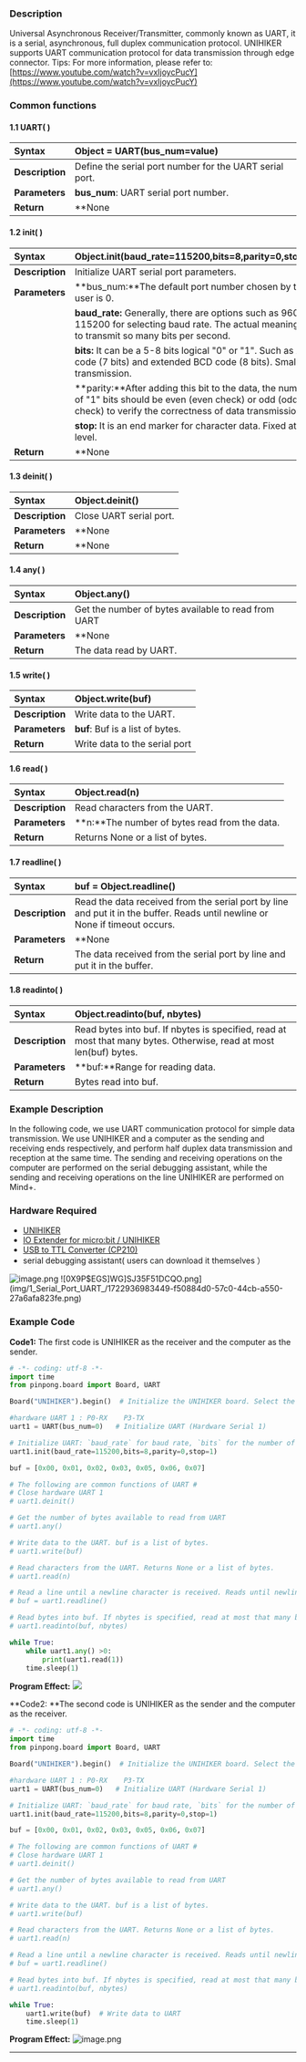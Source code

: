 ### **Description**
Universal Asynchronous Receiver/Transmitter, commonly known as UART, it is a serial, asynchronous, full duplex communication protocol. UNIHIKER supports UART communication protocol for data transmission through edge connector.
Tips: For more information, please refer to: [https://www.youtube.com/watch?v=vxIjoycPucY](https://www.youtube.com/watch?v=vxIjoycPucY)
### **Common functions**

#### 1.1 UART( )
| **Syntax**          | **Object = UART(bus_num=value)**        | 
| :--------------     | :--------------------      |
| **Description**     | Define the serial port number for the UART serial port.      |  
| **Parameters**      | **bus_num**: UART serial port number.   |  
| **Return**          | **None    |  

#### 1.2 init( )

| **Syntax**          | **Object.init(baud_rate=115200,bits=8,parity=0,stop=1)**        |  
| :--------------     | :--------------------      |
| **Description**     | Initialize UART serial port parameters.      |  
| **Parameters**      | **bus_num:**The default port number chosen by the user is 0.   | 
|                     |  **baud_rate:** Generally, there are options such as 9600, 115200 for selecting baud rate. The actual meaning is to transmit so many bits per second. |
|                     | **bits:** It can be a 5-8 bits logical "0" or "1". Such as ASCI code (7 bits) and extended BCD code (8 bits). Small end transmission.|
|                     | **parity:**After adding this bit to the data, the number of "1" bits should be even (even check) or odd (odd check) to verify the correctness of data transmission.|
|                     | **stop:** It is an end marker for character data. Fixed at high level. |
| **Return**          | **None    |  


#### 1.3 deinit( )
| **Syntax**          | **Object.deinit()**        |  
| :--------------     | :--------------------      |
| **Description**     | Close UART serial port.      |  
| **Parameters**      | **None   | 
| **Return**          | **None    |  


#### 1.4 any( )
| **Syntax**          | **Object.any()**        |  
| :--------------     | :--------------------      |
| **Description**     | Get the number of bytes available to read from UART      |  
| **Parameters**      | **None   | 
| **Return**          | The data read by UART.    |  


#### 1.5 write( )
| **Syntax**          | **Object.write(buf)**        |  
| :--------------     | :--------------------      |
| **Description**     | Write data to the UART.       |  
| **Parameters**      | **buf**: Buf is a list of bytes.   | 
| **Return**          | Write data to the serial port    |  

#### 1.6 read( )
| **Syntax**          | **Object.read(n)**        |  
| :--------------     | :--------------------      |
| **Description**     | Read characters from the UART.       |  
| **Parameters**      | **n:**The number of bytes read from the data.   | 
| **Return**          | Returns None or a list of bytes.    |  


#### 1.7 readline( )
| **Syntax**          | **buf = Object.readline()**        | 
| :--------------     | :--------------------      |
| **Description**     | Read the data received from the serial port by line and put it in the buffer. Reads until newline or None if timeout occurs.       |  
| **Parameters**      | **None   | 
| **Return**          | The data received from the serial port by line and put it in the buffer.    |  


#### 1.8 readinto( )
| **Syntax**          | **Object.readinto(buf, nbytes)**        |  
| :--------------     | :--------------------      |
| **Description**     | Read bytes into buf. If nbytes is specified, read at most that many bytes. Otherwise, read at most len(buf) bytes.       |  
| **Parameters**      | **buf:**Range for reading data.   | 
| **Return**          | Bytes read  into buf.     |  





### **Example Description**
In the following code, we use UART communication protocol for simple data transmission. We use UNIHIKER and a computer as the sending and receiving ends respectively, and perform half duplex data transmission and reception at the same time. The sending and receiving operations on the computer are performed on the serial debugging assistant, while the sending and receiving operations on the line UNIHIKER are performed on Mind+.
### **Hardware Required**

- [UNIHIKER](https://www.dfrobot.com/product-2691.html)
- [IO Extender for micro:bit / UNIHIKER](https://www.dfrobot.com/product-1867.html)
- [USB to TTL Converter (CP210)](https://www.dfrobot.com/product-104.html)
- serial debugging assistant( users can download it themselves ）

![image.png](img/1_Serial_Port_UART_/1722935229505-af956a33-3b89-4b06-ad46-b0570ce982a0.png)
![0X9P$EGS]WG]SJ35F51DCQO.png](img/1_Serial_Port_UART_/1722936983449-f50884d0-57c0-44cb-a550-27a6afa823fe.png)
### **Example Code**
**Code1:** The first code is UNIHIKER as the receiver and the computer as the sender.
```python
# -*- coding: utf-8 -*-
import time
from pinpong.board import Board, UART

Board("UNIHIKER").begin()  # Initialize the UNIHIKER board. Select the board type, if not specified, it will be automatically detected.

#hardware UART 1 : P0-RX    P3-TX
uart1 = UART(bus_num=0)   # Initialize UART (Hardware Serial 1)

# Initialize UART: `baud_rate` for baud rate, `bits` for the number of data bits (8/9), `parity` for parity check (0 none/1 odd/2 even), `stop` for stop bits (1/2).
uart1.init(baud_rate=115200,bits=8,parity=0,stop=1)  

buf = [0x00, 0x01, 0x02, 0x03, 0x05, 0x06, 0x07]

# The following are common functions of UART #
# Close hardware UART 1
# uart1.deinit() 

# Get the number of bytes available to read from UART
# uart1.any() 

# Write data to the UART. buf is a list of bytes.
# uart1.write(buf)

# Read characters from the UART. Returns None or a list of bytes.
# uart1.read(n)

# Read a line until a newline character is received. Reads until newline or None if timeout occurs.
# buf = uart1.readline()

# Read bytes into buf. If nbytes is specified, read at most that many bytes. Otherwise, read at most len(buf) bytes.
# uart1.readinto(buf, nbytes)

while True:
    while uart1.any() >0:
        print(uart1.read(1))
    time.sleep(1)
```
**Program Effect:**
![](img/1_Serial_Port_UART_/1722937451791-9a1828eb-2d28-46e8-b2cb-7ddb452f3d40.png)

**Code2: **The second code is UNIHIKER as the sender and the computer as the receiver.
```python
# -*- coding: utf-8 -*-
import time
from pinpong.board import Board, UART

Board("UNIHIKER").begin()  # Initialize the UNIHIKER board. Select the board type, if not specified, it will be automatically detected.

#hardware UART 1 : P0-RX    P3-TX
uart1 = UART(bus_num=0)   # Initialize UART (Hardware Serial 1)

# Initialize UART: `baud_rate` for baud rate, `bits` for the number of data bits (8/9), `parity` for parity check (0 none/1 odd/2 even), `stop` for stop bits (1/2).
uart1.init(baud_rate=115200,bits=8,parity=0,stop=1)  

buf = [0x00, 0x01, 0x02, 0x03, 0x05, 0x06, 0x07]

# The following are common functions of UART #
# Close hardware UART 1
# uart1.deinit() 

# Get the number of bytes available to read from UART
# uart1.any() 

# Write data to the UART. buf is a list of bytes.
# uart1.write(buf)

# Read characters from the UART. Returns None or a list of bytes.
# uart1.read(n)

# Read a line until a newline character is received. Reads until newline or None if timeout occurs.
# buf = uart1.readline()

# Read bytes into buf. If nbytes is specified, read at most that many bytes. Otherwise, read at most len(buf) bytes.
# uart1.readinto(buf, nbytes)

while True:
    uart1.write(buf)  # Write data to UART
    time.sleep(1)
```
**Program Effect:**
![image.png](img/1_Serial_Port_UART_/1722937366149-1e0a301d-5e54-4eda-a254-1c601b285472.png)


---
